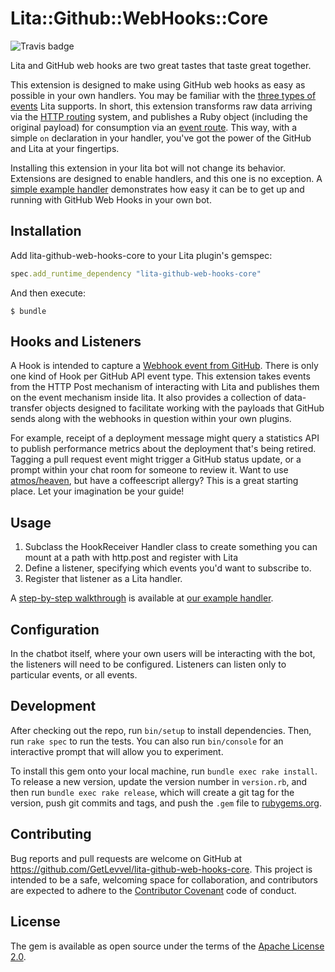 # Lita::Github::WebHooks::Core

![Travis badge](https://travis-ci.org/GetLevvel/lita-github-web-hooks-core.svg)

Lita and GitHub web hooks are two great tastes that taste great together.

This extension is designed to make using GitHub web hooks as easy as possible in your own handlers.  You may be familiar with the [three types of events](http://docs.lita.io/plugin-authoring/handlers/) Lita supports.  In short, this extension transforms raw data arriving via the [HTTP routing](http://docs.lita.io/plugin-authoring/handlers/#http-routes) system, and publishes a Ruby object (including the original payload) for consumption via an [event route](http://docs.lita.io/plugin-authoring/handlers/#event-routes).  This way, with a simple ```on``` declaration in your handler, you've got the power of the GitHub and Lita at your fingertips.

Installing this extension in your lita bot will not change its behavior.  Extensions are designed to enable handlers, and this one is no exception.  A [simple example handler](https://github.com/GetLevvel/lita-github-web-hooks-storer) demonstrates how easy it can be to get up and running with GitHub Web Hooks in your own bot.

## Installation

Add lita-github-web-hooks-core to your Lita plugin's gemspec:

``` ruby
spec.add_runtime_dependency "lita-github-web-hooks-core"
```

And then execute:

    $ bundle

## Hooks and Listeners

A Hook is intended to capture a [Webhook event from GitHub](https://developer.github.com/webhooks/).  There is only one kind of Hook per GitHub API event type.  This extension takes events from the HTTP Post mechanism of interacting with Lita and publishes them on the event mechanism inside lita.  It also provides a collection of data-transfer objects designed to facilitate working with the payloads that GitHub sends along with the webhooks in question within your own plugins.

For example, receipt of a deployment message might query a statistics API to publish performance metrics about the deployment that's being retired.  Tagging a pull request event might trigger a GitHub status update, or a prompt within your chat room for someone to review it.  Want to use [atmos/heaven](https://github.com/atmos/heaven), but have a coffeescript allergy?  This is a great starting place.  Let your imagination be your guide!

## Usage

1. Subclass the HookReceiver Handler class to create something you can mount at a path with http.post and register with Lita
1. Define a listener, specifying which events you'd want to subscribe to.
1. Register that listener as a Lita handler.

A [step-by-step walkthrough](https://github.com/GetLevvel/lita-github-web-hooks-storer/blob/master/docs/handler-walkthrough.md)
 is available at [our example handler](https://github.com/GetLevvel/lita-github-web-hooks-storer/).



## Configuration

In the chatbot itself, where your own users will be interacting with the bot, the listeners will need to be configured.  Listeners can listen only to particular events, or all events.

## Development

After checking out the repo, run `bin/setup` to install dependencies. Then, run `rake spec` to run the tests. You can also run `bin/console` for an interactive prompt that will allow you to experiment.

To install this gem onto your local machine, run `bundle exec rake install`. To release a new version, update the version number in `version.rb`, and then run `bundle exec rake release`, which will create a git tag for the version, push git commits and tags, and push the `.gem` file to [rubygems.org](https://rubygems.org).

## Contributing

Bug reports and pull requests are welcome on GitHub at https://github.com/GetLevvel/lita-github-web-hooks-core. This project is intended to be a safe, welcoming space for collaboration, and contributors are expected to adhere to the [Contributor Covenant](contributor-covenant.org) code of conduct.


## License

The gem is available as open source under the terms of the [Apache License 2.0](http://www.apache.org/licenses/LICENSE-2.0).

